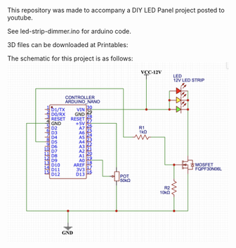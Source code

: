 This repository was made to accompany a DIY LED Panel project posted to youtube. 

See led-strip-dimmer.ino for arduino code.

3D files can be downloaded at Printables: 

The schematic for this project is as follows:
![alt text](https://raw.githubusercontent.com/kriddaw/led-panel-v1/master/schematic.png)
